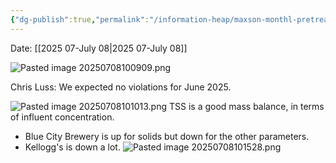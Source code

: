 ```yaml
---
{"dg-publish":true,"permalink":"/information-heap/maxson-monthl-pretreatment-meeting/","noteIcon":"","created":"2025-07-08T10:03:46.721-05:00"}
---
```


Date: [[2025 07-July 08\|2025 07-July 08]]

![Pasted image 20250708100909.png](/img/user/Pasted%20image%2020250708100909.png)

Chris Luss: We expected no violations for June 2025. 

![Pasted image 20250708101013.png](/img/user/Pasted%20image%2020250708101013.png)
TSS is a good mass balance, in terms of influent concentration.

- Blue City Brewery is up for solids but down for the other parameters.
- Kellogg's is down a lot.
![Pasted image 20250708101528.png](/img/user/Pasted%20image%2020250708101528.png)